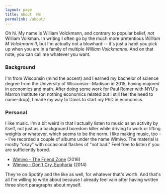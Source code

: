 ```yaml
---
layout: page
title: About  Me
permalink: /about/
---
```


Oh hi. My name is William Volckmann, and contrary to popular belief, *not*
William Volkman. In writing I often go by the much more pretentious *William M Volckmann II*,
but I'm actually not a blowhard -- it's just a habit you pick up when you are in a family
of multiple *William Volckmann*s. And on that note, you can call me whatever you want.

### Background

I'm from Wisconsin (mind the accent) and I earned my
bachelor of science degree from the University of Wisconsin--Madison in 2015,
having majored in economics and math. After doing some work for Paul Romer with NYU's
Marron Institute (on nothing economics related but I still feel the need to name-drop),
I made my way to Davis to start my PhD in economics.


### Personal

I like music. I'm a bit weird in that I actually listen to music as an activity by itself,
not just as a background boredom killer while driving to work or lifting weights or whatever,
which seems to be the norm. I like making music, too -- I've recorded a couple of albums under the name Wimivo. The material is mostly "okay"
with occasional flashes of "not bad." Feel free to listen if you are sufficiently bored.

* [Wimivo - The Friend Zone](https://youtu.be/wHZVHMCTQn8?list=PL1cbDCwiXI8SfTc6Ru-xNbxz-On0EGgx_) (2016)
* [Wimivo - Don't Cry, Euphoria](https://youtu.be/LpcQloSq6Rs?list=PL1cbDCwiXI8QxI4T0Gn_ag4lU8STSPUvO) (2014)

They're on Spotify and the like as well, for whatever that's worth. And that's all
I'm willing to write about because I already feel vain after having written three short paragraphs about myself.
